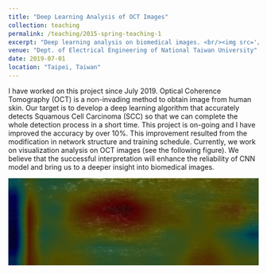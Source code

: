 ```yaml
---
title: "Deep Learning Analysis of OCT Images"
collection: teaching
permalink: /teaching/2015-spring-teaching-1
excerpt: "Deep learning analysis on biomedical images. <br/><img src='/images/OCT.jpg' width='600' >"
venue: "Dept. of Electrical Engineering of National Taiwan University"
date: 2019-07-01
location: "Taipei, Taiwan"
---
```


I have worked on this project since July 2019. Optical Coherence Tomography (OCT) is a non-invading method to obtain image from human skin. Our target is to develop a deep learning algorithm that accurately detects Squamous Cell Carcinoma (SCC) so that we can complete the whole detection process in a short time. This project is on-going and I have improved the accuracy by over 10%. This improvement resulted from the modification in network structure and training schedule. Currently, we work on visualization analysis on OCT images (see the following figure). We believe that the successful interpretation will enhance the reliability of CNN model and bring us to a deeper insight into biomedical images.

<img src='/images/OCT.jpg' width='600' >
